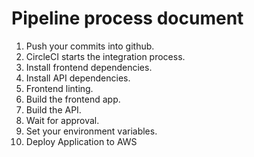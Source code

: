 # Pipeline process document

1. Push your commits into github.
2. CircleCI starts the integration process.
3. Install frontend dependencies.
4. Install API dependencies.
5. Frontend linting.
6. Build the frontend app.
7. Build the API.
8. Wait for approval.
9. Set your environment variables.
10. Deploy Application to AWS